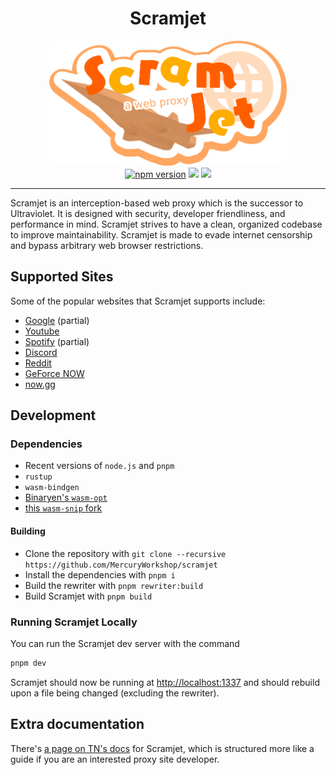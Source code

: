 <h1 align="center">Scramjet</h1>
<div align="center">
  <img src="assets/scramjet.png" height="200" />
</div>

<div align="center">
  <a href="https://www.npmjs.com/package/@mercuryworkshop/scramjet"><img src="https://img.shields.io/npm/v/@mercuryworkshop/scramjet.svg?maxAge=3600" alt="npm version" /></a>
  <img src="https://img.shields.io/github/issues/MercuryWorkshop/scramjet?style=flat&color=orange" />
  <img src="https://img.shields.io/github/stars/MercuryWorkshop/scramjet?style=flat&color=orange" />
</div>

---

Scramjet is an interception-based web proxy which is the successor to Ultraviolet. It is designed with security, developer friendliness, and performance in mind. Scramjet strives to have a clean, organized codebase to improve maintainability. Scramjet is made to evade internet censorship and bypass arbitrary web browser restrictions.

## Supported Sites

Some of the popular websites that Scramjet supports include:

-   [Google](https://google.com) (partial)
-   [Youtube](https://youtube.com)
-   [Spotify](https://spotify.com) (partial)
-   [Discord](https://discord.com)
-   [Reddit](https://reddit.com)
-   [GeForce NOW](https://play.geforcenow.com/)
-   [now.gg](https://now.gg)

## Development

### Dependencies

-   Recent versions of `node.js` and `pnpm`
-   `rustup`
-   `wasm-bindgen`
-   [Binaryen's `wasm-opt`](https://github.com/WebAssembly/binaryen)
-   [this `wasm-snip` fork](https://github.com/r58Playz/wasm-snip)

#### Building

-   Clone the repository with `git clone --recursive https://github.com/MercuryWorkshop/scramjet`
-   Install the dependencies with `pnpm i`
-   Build the rewriter with `pnpm rewriter:build`
-   Build Scramjet with `pnpm build`

### Running Scramjet Locally

You can run the Scramjet dev server with the command

```sh
pnpm dev
```

Scramjet should now be running at <http://localhost:1337> and should rebuild upon a file being changed (excluding the rewriter).

## Extra documentation

There's [a page on TN's docs](https://docs.titaniumnetwork.org/proxies/scramjet) for Scramjet, which is structured more like a guide if you are an interested proxy site developer.
